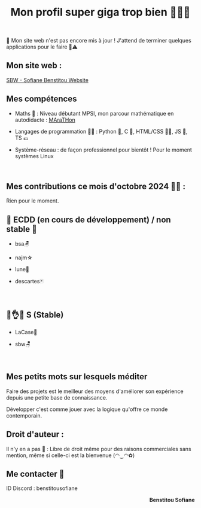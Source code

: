 <h1 align="center">Mon profil super giga trop bien 🤯🧨💥</h1>

<br>

🚧 Mon site web n'est pas encore mis à jour ! J'attend de terminer quelques applications pour le faire 🚸⚠️


<h2 align="left">Mon site web :</h2> <a href="http://sbw.kesug.com/"> SBW - Sofiane Benstitou Website</a>

<h2 align="left">Mes compétences</h2>

- Maths 🔢 : Niveau débutant MPSI, mon parcour mathématique en autodidacte : <a href="https://github.com/benstitousofiane/MAraTHon">MAraTHon</a>

- Langages de programmation 👨‍💻 : Python 🐍, C 🧓, HTML/CSS 🏄‍♂️, JS 😤, TS 💶

- Système-réseau : de façon professionnel pour bientôt ! Pour le moment systèmes Linux

<br>

<h2 align="left">Mes contributions ce mois d'octobre 2024 🍁🍂 : </h2>

Rien pour le moment.

<h2 align="left">🚧 ECDD (en cours de développement) / non stable 🚸</h2>

- bsa🪑

- najm☆

- lune🌙

- descartes🃏

<br>

<h2 align="left">😤👌✅ S (Stable)</h2>

- LaCase📓

- sbw🪑
<br>

<h2 align="left">Mes petits mots sur lesquels méditer</h2>
<p align="left">Faire des projets est le meilleur des moyens d'améliorer son expérience depuis une petite base de connaissance.</p>
<p align="left">Développer c'est comme jouer avec la logique qu'offre ce monde contemporain.</p>

<h2 align="left">Droit d'auteur :</h2>
Il n'y en a pas 🤯 : Libre de droit même pour des raisons commerciales sans mention, même si celle-ci est la bienvenue (◠‿◠✿)

<br>

<h2 align="left">Me contacter 📧</h2>

ID Discord : benstitousofiane

<p align="right"><b>Benstitou Sofiane</b></p>
